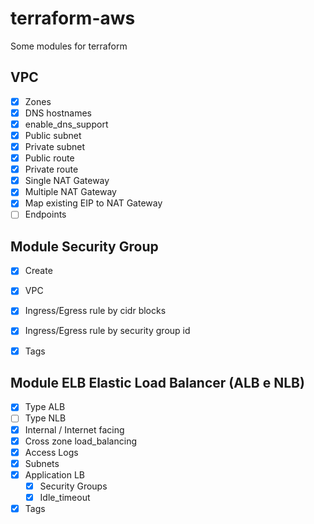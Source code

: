 # terraform-aws
Some modules for terraform

## VPC
- [x] Zones
- [x] DNS hostnames
- [x] enable_dns_support
- [X] Public subnet
- [X] Private subnet
- [X] Public route
- [X] Private route
- [X] Single NAT Gateway
- [X] Multiple NAT Gateway
- [X] Map existing EIP to NAT Gateway
- [ ] Endpoints

## Module Security Group
- [x] Create
- [x] VPC
- [x] Ingress/Egress rule by cidr blocks 
- [x] Ingress/Egress rule by security group id
- [x] Tags


## Module ELB Elastic Load Balancer (ALB e NLB)
- [X] Type ALB
- [ ] Type NLB
- [X] Internal / Internet facing
- [X] Cross zone load_balancing
- [x] Access Logs
- [x] Subnets
- [x] Application LB
  - [x] Security Groups
  - [x] Idle_timeout
- [x] Tags
